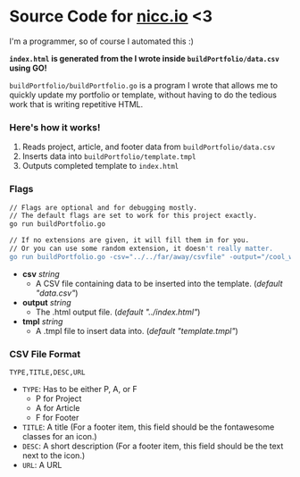 # Source Code for [nicc.io](https://nicc.io) <3


I'm a programmer, so of course I automated this :)

**`index.html` is generated from the I wrote inside `buildPortfolio/data.csv` using GO!**


`buildPortfolio/buildPortfolio.go` is a program I wrote that allows me to quickly update my portfolio or template, without having to do the tedious work that is writing repetitive HTML.

### Here's how it works!
1. Reads project, article, and footer data from `buildPortfolio/data.csv`
2. Inserts data into `buildPortfolio/template.tmpl`
3. Outputs completed template to `index.html`

### Flags

```bash
// Flags are optional and for debugging mostly.
// The default flags are set to work for this project exactly.
go run buildPortfolio.go

// If no extensions are given, it will fill them in for you.
// Or you can use some random extension, it doesn't really matter.
go run buildPortfolio.go -csv="../../far/away/csvfile" -output="/cool_website.lol" -tmpl="some/nested/templatefile"
```

- __csv__ _string_
    - A CSV file containing data to be inserted into the template. (_default "data.csv"_)
- __output__ _string_
	- The .html output file. (_default "../index.html"_)
- __tmpl__ _string_
 	- A .tmpl file to insert data into. (_default "template.tmpl"_)


### CSV File Format

`TYPE,TITLE,DESC,URL`
- `TYPE`: Has to be either P, A, or F
    - P for Project
    - A for Article
    - F for Footer
- `TITLE`: A title (For a footer item, this field should be the fontawesome classes for an icon.)
- `DESC`: A short description (For a footer item, this field should be the text  next to the icon.)
- `URL`: A URL
